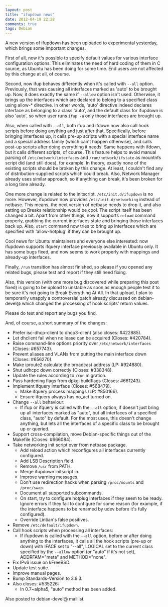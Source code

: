 ```yaml
---
layout: post
title: "ifupdown news"
date: 2012-04-19 22:28
comments: true
tags: Debian
---
```

A new version of ifupdown has been uploaded to experimental yesterday, which
brings some important changes.
<!-- more -->

First of all, now it's possible to specify default values for various
interface configuration options. This eliminates the need of hard coding
of them in C source, as Ubuntu has been doing for some time. End users
are not affected by this change at all, of course.

Second, now ifup behaves differently when it's called with `--all` option.
Previously, that was causing all interfaces marked as 'auto' to be brought
up. Now, it does exactly the same if `--allow` option isn't used. Otherwise,
it brings up the interfaces which are declared to belong to a specified
class using allow-\* directive. In other words, 'auto' directive indeed
declares interface as belonging to a class 'auto', and the default class for
ifupdown is also 'auto', so when user runs `ifup -a` only those interfaces
are brought up.

Also, when called with `--all`, both ifup and ifdown now also call hook
scripts before doing anything and just after that. Specifically, before
bringing interfaces up, it calls pre-up scripts with a special interface
name and a special address family (which can't happen otherwise), and calls
post-up scripts after doing everything it needs. Same happens with ifdown,
but it calls different scripts, of course. This feature helps to avoid
manual parsing of `/etc/network/interfaces` and `/run/network/ifstate` as
mountnfs script did (and still does), for example. In theory, exactly none
of the existing scripts should be broken by this change. At least, I couldn't
find any of distribution-supplied scripts which could break. Also, Network
Manager already uses similar approach, so if anything can break, it's been
broken for a long time already.

One more change is related to the initscript. `/etc/init.d/ifupdown` is no
more. However, ifupdown now provides `/etc/init.d/networking` instead of
netbase. This means, the next version of netbase needs to drop it, and
also setting up Breaks relationship would be cool. The script itself has
been changed a bit. Apart from other things, now it supports `reload` command
properly, grabbing the current interfaces state and bringing those interfaces
back up. Also, `start` command now tries to bring up interfaces which are
specified with 'allow-hotplug' if they can be brought up.

Cool news for Ubuntu maintainers and everyone else interested: now ifupdown
supports ifquery interface previously available in Ubuntu only. It has some
bugs fixed, and now seems to work properly with mappings and already-up
interfaces.

Finally, `/run` transition has almost finished, so please if you opened any
related bugs, please test and report if they still need fixing.

Also, this version (with one more bug discovered while preparing this post
fixed) is going to be upload to unstable as soon as enough people test it
to be sure it's not going to Break Everything At All. In that upload, I
plan to temporarily unapply a controversial patch already discussed on 
debian-devel@ which changed the processing of hook scripts' return values.

Please do test and report any bugs you find.

And, of course, a short summary of the changes:

  * Prefer isc-dhcp-client to dhcp3-client (also closes: #422885).
  * Let dhclient fail when no lease can be acquired (Closes: #420784).
  * Raise command-line options priority over `/etc/network/interfaces`
    (Closes: #657743).
  * Prevent aliases and VLANs from putting the main interface down
    (Closes: #656270).
  * Make iproute2 calculate the broadcast address (LP: #924880).
  * Shut udhcpc down correctly (Closes: #338348).
  * Update the rules according to `/run` migration.
  * Pass hardening flags from dpkg-buildflags (Closes: #661243).
  * Implement ifquery interface (Closes: #568479).
    - Make ifquery process mappings (LP: #850166).
    - Ensure ifquery always has no\_act turned on.
  * Change `--all` behaviour:
    - If ifup or ifquery is called with the `--all` option, if doesn't just
      bring up all interfaces marked as "auto", but all interfaces of a
      specified class, "auto" by default. For the most uses, this doesn't
      change anything, but lets all the interfaces of a specific class to be
      brought up or queried.
  * Support cross-compilation, move Debian-specific things out of
    the Makefile (Closes: #666084).
  * Take networking init script over from netbase package.
    - Add reload action which reconfigures all interfaces currently
      configured.
    - Add LSB Description field.
    - Remove `/usr` from PATH.
    - Merge ifupdown initscript in.
    - Improve warning messages.
    - Don't use redirection hacks when parsing `/proc/mounts` and `/proc/swap`.
    - Document all supported subcommands.
    - On start, try to configure hotplug interfaces if they seem to be ready.
      Ignore errors if they fail to configure for some reason (for example,
      if the interface happens to be renamed by udev before it's fully
      configured).
    - Override Lintian's false positives.
  * Remove `/etc/default/ifupdown`.
  * Call hook scripts when processing all interfaces:
    - If ifupdown is called with the `--all` option, before or after doing
      anything to the interfaces, it calls all the hook scripts (pre-up or
      down) with IFACE set to "\-\-all", LOGICAL set to the current class
      specified by the `--allow` option (or "auto" if it's not set),
      ADDRFAM="meta" and METHOD="none".
  * Fix IPv6 issue on kFreeBSD.
  * Update test suite.
  * Improve manual pages.
  * Bump Standards-Version to 3.9.3.
  * Also closes: #535226:
    - In 0.7~alpha5, "auto" method has been added.

Also posted to debian-devel@ maillist.

